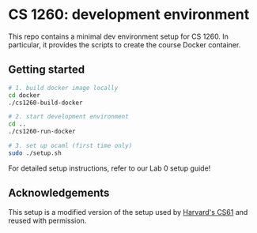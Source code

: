 # CS 1260: development environment

This repo contains a minimal dev environment setup for CS 1260. In
particular, it provides the scripts to create the course Docker
container.

## Getting started

```bash
# 1. build docker image locally
cd docker
./cs1260-build-docker

# 2. start development environment
cd ..
./cs1260-run-docker

# 3. set up ocaml (first time only)
sudo ./setup.sh
```

For detailed setup instructions, refer to our Lab 0 setup guide!

## Acknowledgements

This setup is a modified version of the setup used by
[Harvard's CS61](https://cs61.seas.harvard.edu/site/2021/) and reused
with permission.
